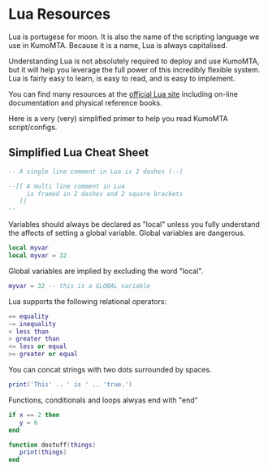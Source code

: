 # Lua Resources

Lua is portugese for moon.  It is also the name of the scripting language we use in KumoMTA.  Because it is a name, Lua is always capitalised.

Understanding Lua is not absolutely required to deploy and use KumoMTA, but it will help you leverage the full power of this incredibly flexible system. Lua is fairly easy to learn, is easy to read, and is easy to implement.

You can find many resources at the [official Lua site](https://www.lua.org/home.html) including on-line documentation and physical reference books.

Here is a very (very) simplified primer to help you read KumoMTA script/configs.

## Simplified Lua Cheat Sheet

```lua
-- A single line comment in Lua is 2 dashes (--)

--[[ A multi line comment in Lua 
     is framed in 2 dashes and 2 square brackets
   ]]
--
```

Variables should always be declared as "local" unless you fully understand the affects of setting a global variable.  Global variables are dangerous.

```lua
local myvar
local myvar = 32
```

Global variables are implied by excluding the word "local".

```lua
myvar = 32 -- this is a GLOBAL variable
```

Lua supports the following relational operators:

```lua
== equality
~= inequality
< less than
> greater than
<= less or equal
>= greater or equal
```

You can concat strings with two dots surrounded by spaces.  

```lua
print('This' .. ' is ' .. 'true.')
```

Functions, conditionals and loops alwyas end with "end"

```lua
if x == 2 then 
   y = 6 
end

function dostuff(things)
   print(things)
end
```
